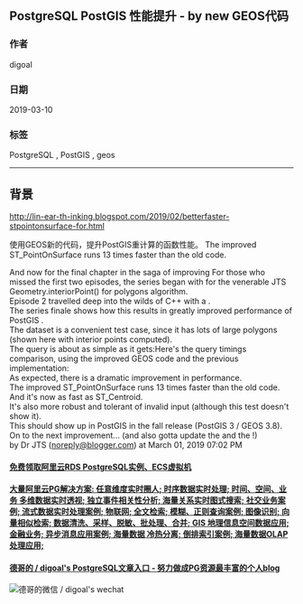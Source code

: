 ## PostgreSQL PostGIS 性能提升 - by new GEOS代码  
                                  
### 作者                                  
digoal                                  
                                  
### 日期                                  
2019-03-10                                  
                                  
### 标签                                  
PostgreSQL , PostGIS , geos      
                              
----                            
                              
## 背景             
http://lin-ear-th-inking.blogspot.com/2019/02/betterfaster-stpointonsurface-for.html  
  
使用GEOS新的代码，提升PostGIS重计算的函数性能。  The improved ST_PointOnSurface runs 13 times faster than the old code.      
  
And now for the final chapter in the saga of improving For those who missed the first two episodes, the series began with for the venerable JTS Geometry.interiorPoint() for polygons algorithm.    
Episode 2 travelled deep into the wilds of C++ with a .    
The series finale shows how this results in greatly improved performance of PostGIS .  
The dataset is a convenient test case, since it has lots of large polygons (shown here with interior points computed).  
The query is about as simple as it gets:Here's the query timings comparison, using the improved GEOS code and the previous implementation:  
As expected, there is a dramatic improvement in performance.    
The improved ST_PointOnSurface runs 13 times faster than the old code.    
And it's now as fast as ST_Centroid.    
It's also more robust and tolerant of invalid input (although this test doesn't show it).  
This should show up in PostGIS in the fall release (PostGIS 3 / GEOS 3.8).  
On to the next improvement... (and also gotta update the and the !)  
by Dr JTS (noreply@blogger.com) at March 01, 2019 07:02 PM  
    
    
  
  
  
  
  
  
  
  
  
  
  
  
  
  
  
  
  
  
  
  
  
  
  
  
  
  
  
  
  
  
  
  
  
#### [免费领取阿里云RDS PostgreSQL实例、ECS虚拟机](https://www.aliyun.com/database/postgresqlactivity "57258f76c37864c6e6d23383d05714ea")
  
  
#### [大量阿里云PG解决方案: 任意维度实时圈人; 时序数据实时处理; 时间、空间、业务 多维数据实时透视; 独立事件相关性分析; 海量关系实时图式搜索; 社交业务案例; 流式数据实时处理案例; 物联网; 全文检索; 模糊、正则查询案例; 图像识别; 向量相似检索; 数据清洗、采样、脱敏、批处理、合并; GIS 地理信息空间数据应用; 金融业务; 异步消息应用案例; 海量数据 冷热分离; 倒排索引案例; 海量数据OLAP处理应用;](https://yq.aliyun.com/topic/118 "40cff096e9ed7122c512b35d8561d9c8")
  
  
#### [德哥的 / digoal's PostgreSQL文章入口 - 努力做成PG资源最丰富的个人blog](https://github.com/digoal/blog/blob/master/README.md "22709685feb7cab07d30f30387f0a9ae")
  
  
![德哥的微信 / digoal's wechat](../pic/digoal_weixin.jpg "f7ad92eeba24523fd47a6e1a0e691b59")
  
